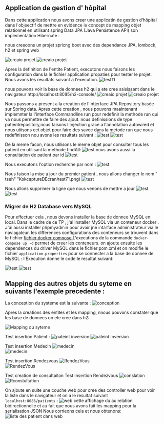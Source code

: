 
## Application de gestion d' hôpital
Dans cette application nous avons creer une applicatin de  gestion d'hôpital  dans l'objeectif de 
mettre en evidence le concept de mapping objet relationnel en utilisant spring Data 
 JPA (Java Persistence API)   son implementation Hibernate : 

nous creeoons un projet spricng boot avec des dependance  JPA, lombock, h2 et spring web

![creaio projet ](captureDEcran/img1.png)
![creaio projet ](captureDEcran/img2.png)

Apres la definition de  l'entite  Patient,  executons  nous faisons les configuration dans la le fichier 
application.propaties pour  tester le projet. Nous avons les resultats suivant a l'execution.
![test11](captureDEcran/test11.png)

nous pouvons voir la base de donnees h2 qui a ete cree saisissant dans le navigateur http://localhost:8085/h2-console/
![creaio projet ](captureDEcran/test12.png)
![creaio projet ](captureDEcran/test13.png)


Nous passons a present a la creation de l'intjerface JPA Repository basée sur Spring data. Apres cette creation , nous pouvons maaintenant  implemnter la 
l'interface Commandline run pour redefinir la methode run qui va nous permettre de faire des ajout.
nous definissions de type patientrepository,nous faisons l'injection grace a l'annotation autowired et nous utiisons cet objet pour faire  des savec dans la metode run que nous redefinisson
nou avons les resultats suivant :
![test](captureDEcran/test32.png)
![test](captureDEcran/test31.png)

De la meme facon, nous utilisons le meme objet pour  consulter tous les patient en utilisant 
 la methode findAll:
![test](captureDEcran/test41.png)
 nous avons aussi la consultation de patient par id
![test](captureDEcran/test51.png)

 Nous executons l'option recherche  par nom :
 ![test](captureDEcran/test61.png)

Nous faison la mise a jour du premier patient , nous 
allons changer le nom " tseh" "KokcaptureDEcran/test71.png)
![test](captureDEcran/test72.png)


Nous allons supprimer la ligne que nous venons de mettre a jour
![test](captureDEcran/test81.png)
![test](captureDEcran/test82.png)

### Migrer de H2 Database vers MySQL
 Pour effectuer cela , nous devons  installer la base de donnee MySQL en local. Dans le cadre de ce TP ,
j'ai installer MySQL  via un conteneur docker . J'ai aussi installer phpmyadmin pour avoir jne intarface administrateur 
via le naviagateur. les differences configurations des conteneurs se trouvent dans le fichier [fichier docker compose ](docker-compose.yml)
L'executions de la commande ```docker-compose up -d``` permet de  creer les conteneurs. on ajoute ensuite les dependences du driver MySQL dans 
le fichier pom.xml et on modifie  le fichier ```application.properties``` pour se connecter a la base de donnee de MySQL : 
  l'Execution donne le code  le resultat suivant: 

![test](captureDEcran/test91.png)
![test](captureDEcran/test92.png)


##   Mapping des autres objets du syteme en suivants l'exemple precedente :

La conception du systeme est la suivante : 
![conception](./captureDEcran/conception.png)
 

Apres la creations des entites et les mapping, nnous pouvons constater que les base  de donnees on ete cree dans h2: 

![Mapping du syteme](./captureDEcran/test10.png)

Test insertion Patient :
![pateint inversion](./captureDEcran/test111.png)
![pateint inversion](./captureDEcran/test112.png)

Test insertion Medecin 
![medecin](./captureDEcran/test121.png)  
![medecin](./captureDEcran/test122.png)  

Test insertion  Rendezvous
![RendezVous](./captureDEcran/test131.png)  
![RendezVous](./captureDEcran/test132.png)  

Test creation de consultaiton
Test insertion  Rendezvous
![conslation](./captureDEcran/test141.png)  
![Rconstultation](./captureDEcran/test142.png)  


On  ajoute en suite une couche web pour cree des controller web  pour  voir la liste dans le navigateur 
 et on a  le resultat suivant ```localhost:8085/patients```
:
![web](./captureDEcran/testweb.png)
 cette affichage du au relation bidirectionnelle et au fait que nous avons fait les mapping pour la  serialisation JSON
Nous corrieons cela et nous obtenons:
![liste des patient dans web](./captureDEcran/testwebCori.png)




